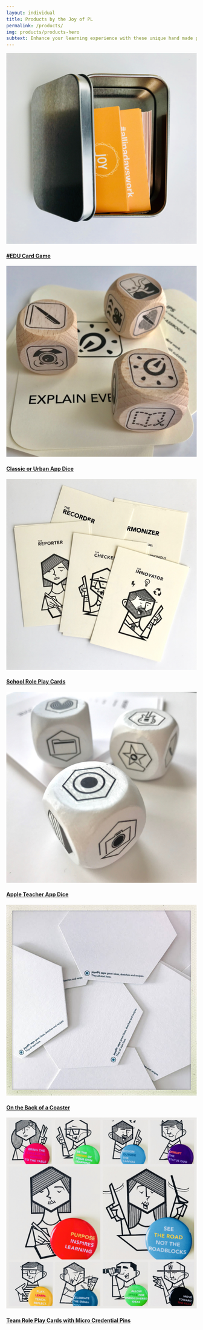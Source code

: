 ```yaml
---
layout: individual
title: Products by the Joy of PL
permalink: /products/
img: products/products-hero
subtext: Enhance your learning experience with these unique hand made products that activate wonder and play.
---
```


<section id="books">
  <div class="container">
    <div class="row ">
      <div class="col-sm-12 col-md-3">
        <div class="books-item">
          <img src="/img/products/card-game.jpg" />
          <h4><a href="/products/card-game/">#EDU Card Game</a></h4>
        </div>
      </div>
      <div class="col-sm-12 col-md-3">
        <div class="books-item">
          <img src="/img/products/classic-app-dice.jpg" />
          <h4><a href="/products/classic-app-dice/">Classic or Urban App Dice</a></h4>
        </div>
      </div>
      <div class="col-sm-12 col-md-3">
        <div class="books-item">
          <img src="/img/products/school-role-play-cards.jpg" />
          <h4><a href="/products/school-role-play-cards/">School Role Play Cards</a></h4>
        </div>
      </div>
      <div class="col-sm-12 col-md-3">
        <div class="books-item">
          <img src="/img/products/teacher-app-dice.jpg" />
          <h4><a href="/products/teacher-app-dice/">Apple Teacher App Dice</a></h4>
        </div>
      </div>
    </div>
    <div class="row">
      <div class="col-sm-12 col-md-3">
        <div class="books-item">
          <img src="/img/products/coaster.jpg" />
          <h4><a href="/products/coaster/">On the Back of a Coaster</a></h4>
        </div>
      </div>
    </div>
    <div class="row">
      <div class="col-sm-12 col-md-3">
        <div class="books-item">
          <img src="/img/products/pinswithcards.jpg" />
          <h4><a href="/products/pins/">Team Role Play Cards with Micro Credential Pins</a></h4>
         </div>
      </div>
    </div>
<section>
